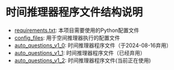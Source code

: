 # 时间推理器程序文件结构说明

- [requirements.txt](requirements.txt): 本项目需要使用的Python配置文件
- [config_files](config_files): 用于空间推理器执行的配置文件
- [auto_questions_v1_0](auto_questions_v1_0): 时间推理器程序文件（于2024-08-16弃用）
- [auto_questions_v1_1](auto_questions_v1_1): 时间推理器程序文件（已经弃用）
- [auto_questions_v1_2](auto_questions_v1_2): 时间推理器程序文件(当前正在使用)